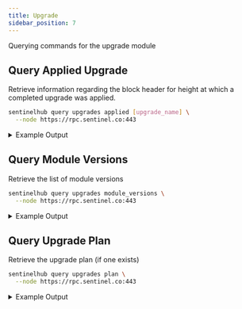 ```yaml
---
title: Upgrade
sidebar_position: 7
---
```


Querying commands for the upgrade module

## Query Applied Upgrade

Retrieve information regarding the block header for height at which a completed upgrade was applied.

```bash
sentinelhub query upgrades applied [upgrade_name] \
  --node https://rpc.sentinel.co:443
```
<details>
<summary>Example Output</summary>
<p>

```bash
{
  "block_id": {
    "hash": "958D70FA2FF5801143683529C68064BAA1CA6DFC95168B024D129803A1713A9F",
    "parts": {
      "total": 1,
      "hash": "82C515E2D468E806D08331CFFC0BFD073A400B0B2A729740F4DFC47695F65CDF"
    }
  },
  "block_size": "9517",
  "header": {
    "version": {
      "block": "11"
    },
    "chain_id": "sentinelhub-2",
    "height": "12310005",
    "time": "2023-08-18T12:10:36.572027592Z",
    "last_block_id": {
      "hash": "585173197D2347B4ED52E6E34E01341EC696E19EA897B8F626187FD68DE222C0",
      "parts": {
        "total": 1,
        "hash": "0541C832E3ED9D3A6F96E0DA7D109B9E5208DBDFD6B32AD939A9A0095BA557A5"
      }
    },
    "last_commit_hash": "66536D9DDE85EEA8095D9CCFDE34E897C48AB9A54E0E3647ABFBC6541344AE51",
    "data_hash": "AA492CC511FC78B2DD0480C3347F0262D8AE02F1DE2B062535AF23C75EC333E6",
    "validators_hash": "6B47A1AB506973D5345459201FBD83048E6428BB3E04059EF56314986A1EF20F",
    "next_validators_hash": "6B47A1AB506973D5345459201FBD83048E6428BB3E04059EF56314986A1EF20F",
    "consensus_hash": "048091BC7DDC283F77BFBF91D73C44DA58C3DF8A9CBC867405D8B7F3DAADA22F",
    "app_hash": "4B45A3CA387241F3E3A579E3C16383C31DA244C45891755B07BAD1762FCE1376",
    "last_results_hash": "BE11A6E35D972E48972D26BADD06F78333CF5B22AD83D3ABB8D1CAD1143A48EF",
    "evidence_hash": "E3B0C44298FC1C149AFBF4C8996FB92427AE41E4649B934CA495991B7852B855",
    "proposer_address": "3718B5484425605AFBD5483AD590CA1E85429DDD"
  },
  "num_txs": "2"
}

```

</p>
</details>

## Query Module Versions

Retrieve the list of module versions

```bash
sentinelhub query upgrades module_versions \
  --node https://rpc.sentinel.co:443
```
<details>
<summary>Example Output</summary>
<p>

```bash
module_versions:
- name: auth
  version: "2"
- name: authz
  version: "1"
- name: bank
  version: "2"
- name: capability
  version: "1"
- name: crisis
  version: "1"
- name: custommint
  version: "1"
- name: distribution
  version: "2"
- name: evidence
  version: "1"
- name: feegrant
  version: "1"
- name: feeibc
  version: "1"
- name: genutil
  version: "1"
- name: gov
  version: "2"
- name: ibc
  version: "2"
- name: interchainaccounts
  version: "1"
- name: mint
  version: "1"
- name: params
  version: "1"
- name: slashing
  version: "2"
- name: staking
  version: "2"
- name: swap
  version: "1"
- name: transfer
  version: "2"
- name: upgrade
  version: "1"
- name: vesting
  version: "1"
- name: vpn
  version: "3"
- name: wasm
  version: "2"
```

</p>
</details>

## Query Upgrade Plan

Retrieve the upgrade plan (if one exists)

```bash
sentinelhub query upgrades plan \
  --node https://rpc.sentinel.co:443
```
<details>
<summary>Example Output</summary>
<p>

```bash
Error: no upgrade scheduled
```

</p>
</details>